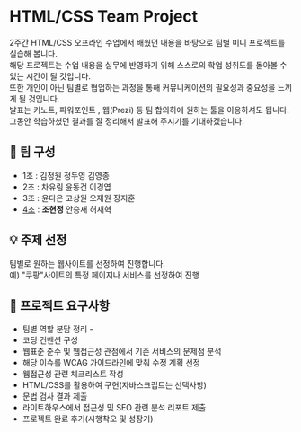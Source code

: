 #  HTML/CSS Team Project
2주간 HTML/CSS 오프라인 수업에서 배웠던 내용을 바탕으로 팀별 미니 프로젝트를 실습해 봅니다.  
해당 프로젝트는 수업 내용을 실무에 반영하기 위해 스스로의 학업 성취도를 돌아볼 수 있는 시간이 될 것입니다.  
또한 개인이 아닌 팀별로 협업하는 과정을 통해 커뮤니케이션의 필요성과 중요성을 느끼게 될 것입니다.  
발표는 키노트, 파워포인트 , 웹(Prezi) 등 팀 합의하에 원하는 툴을 이용하셔도 됩니다.    
그동안 학습하셨던 결과를 잘 정리해서 발표해 주시기를 기대하겠습니다.  

## 🔧 팀 구성
- 1조 : 김정원 정두영 김영종    
- 2조 : 차유림 윤동건 이경엽    
- 3조 : 윤다은 고상원 오재원 장지훈     
- [4조](https://github.com/HyunJungC-Dev/improving-emoticonShop/tree/master/04_team) : **조현정** 안승재 허재혁

## 💡 주제 선정
팀별로 원하는 웹사이트를 선정하여 진행합니다.  
예) "쿠팡"사이트의 특정 페이지나 서비스를 선정하여 진행

## 📌 프로젝트 요구사항
- 팀별 역할 분담 정리     -
- 코딩 컨벤션 구성   
- 웹표준 준수 및 웹접근성 관점에서 기존 서비스의 문제점 분석   
- 해당 이슈를 WCAG 가이드라인에 맞춰 수정 계획 선정   
- 웹접근성 관련 체크리스트 작성   
- HTML/CSS를 활용하여 구현(자바스크립트는 선택사항)   
- 문법 검사 결과 제출    
- 라이트하우스에서 접근성 및 SEO 관련 분석 리포트 제출  
- 프로젝트 완료 후기(시행착오 및 성장기)    
